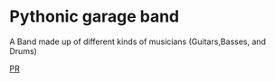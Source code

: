# Pythonic garage band
A Band made up of different kinds of musicians (Guitars,Basses, and Drums)

[PR](https://github.com/renadalkhlafat/pythonic-garage-band/pull/1)